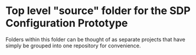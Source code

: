 Top level "source" folder for the SDP Configuration Prototype
=============================================================

Folders within this folder can be thought of as separate projects
that have simply be grouped into one repository for convenience.
